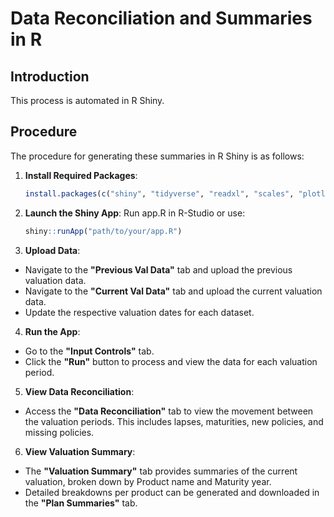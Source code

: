 # Data Reconciliation and Summaries in R

## Introduction
This process is automated in R Shiny.

## Procedure
The procedure for generating these summaries in R Shiny is as follows:

1. **Install Required Packages**:
   ```R
   install.packages(c("shiny", "tidyverse", "readxl", "scales", "plotly", "ggrepel", "bs4Dash", "bslib", "DT"))

2. **Launch the Shiny App**:
Run app.R in R-Studio or use:
   ```R
   shiny::runApp("path/to/your/app.R")

3. **Upload Data**:
- Navigate to the **"Previous Val Data"** tab and upload the previous valuation data.
- Navigate to the **"Current Val Data"** tab and upload the current valuation data.
- Update the respective valuation dates for each dataset.

4. **Run the App**:
- Go to the **"Input Controls"** tab.
- Click the **"Run"** button to process and view the data for each valuation period.

5. **View Data Reconciliation**:
- Access the **"Data Reconciliation"** tab to view the movement between the valuation periods. This includes lapses, maturities, new policies, and missing policies.

6. **View Valuation Summary**:
- The **"Valuation Summary"** tab provides summaries of the current valuation, broken down by Product name and Maturity year.
- Detailed breakdowns per product can be generated and downloaded in the **"Plan Summaries"** tab.

